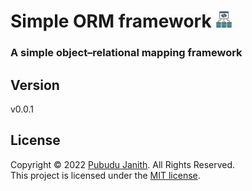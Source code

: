 # Simple ORM framework <img src="asset/framework.png" alt="drawing" width="27px"/>

### A simple object–relational mapping framework

## Version
v0.0.1

## License
Copyright &copy; 2022 [Pubudu Janith](https://www.linkedin.com/in/pubudujanith94/). All Rights Reserved.<br>
This project is licensed under the [MIT license](LICENSE.txt).